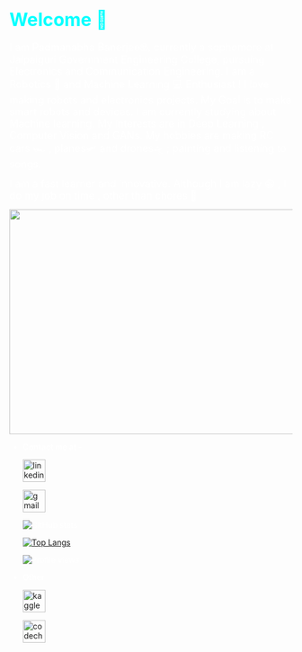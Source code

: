 <body style="color:white">
    <h1 style='color:cyan'><font size="+3">Welcome 🖖</font></h1>

<font size="+1">I am Padmanabha Banerjee🤓, currently a sophomore at Jalpaiguri Government Engineering College, pursuing Electronics and Communication Engineering. I am a Robotics 🤖 and Machine Learning 💻 Enthusiast ! I love making robots and electronics projects. My Goal is to make smart robots and devices. I am currently studying about Machine learning. My interests are in Deep Learning , Computer Vision and GANs. My hobbies are making RC cars 🏎 , planes🛩 and drones🛸 ; painting and listening to songs. 

I am a fast learner and innovative. Although I am lazy 😁 , I do my job on time , other than chores 😬</font>
</body>

<img align="center" src='https://blog.insaid.co/wp-content/uploads/2020/01/Data-Science-Learning.gif' height=400 width=600>

* **Contact me at -**

     [<img src='https://cdn.jsdelivr.net/npm/simple-icons@3.0.1/icons/linkedin.svg' alt='linkedin' height='40'>](https://www.linkedin.com/in/padmanabha-banerjee-b16800171/)


     [<img src='https://cdn.jsdelivr.net/npm/simple-icons@3.0.1/icons/gmail.svg' alt='gmail' height='40'>](mailto:pbanerjee0801@gmail.com)

     ![GitHub stats](https://github-readme-stats.vercel.app/api?username=BlueBlaze6335&show_icons=true)  

     [![Top Langs](https://github-readme-stats.vercel.app/api/top-langs/?username=BlueBlaze6335)](https://github.com/anuraghazra/github-readme-stats)

     ![Profile views](https://gpvc.arturio.dev/BlueBlaze6335)  

* **Other**



     [<img src='https://cdn.jsdelivr.net/npm/simple-icons@3.0.1/icons/kaggle.svg' alt='kaggle' height='40'>](https://www.kaggle.com/padmanabhabanerjee)  
     
     [<img src='https://cdn.jsdelivr.net/npm/simple-icons@3.0.1/icons/codechef.svg' alt='codechef' height='40'>](https://www.codechef.com/users/blueblaze_6335)  
